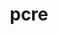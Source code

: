 ---
title: "pcre"
layout: cache
category: package
meta: {"versions": ["8.43", "8.42", "8.44"], "compilers": ["gcc@8.3.1", "gcc@9.3.0", "gcc@8.1.0", "gcc@7.5.0", "intel@19.1.3.304", "gcc@7.3.1", "gcc@8.4.1", "gcc@7.3.0", "gcc@10.3.0", "gcc@7.4.0"]}
spec_files: 
 - "pcre@8.44%gcc@7.5.0~jit+multibyte+utf arch=linux-ubuntu18.04-x86_64": spec-0.json
 - "pcre@8.44%gcc@8.3.1~jit+multibyte+utf arch=linux-rhel8-x86_64": spec-1.json
 - "pcre@8.44%gcc@9.3.0~jit+multibyte+utf arch=linux-ubuntu20.04-x86_64": spec-2.json
 - "pcre@8.44%gcc@8.1.0~jit+multibyte+utf arch=linux-rhel7-x86_64": spec-3.json
 - "pcre@8.44%gcc@7.3.0~jit+multibyte+utf arch=linux-rhel7-x86_64": spec-4.json
 - "pcre@8.44%gcc@9.3.0~jit+multibyte+utf arch=linux-ubuntu20.04-ppc64le": spec-5.json
 - "pcre@8.44%gcc@7.3.0~jit+multibyte+utf arch=linux-centos7-x86_64": spec-6.json
 - "pcre@8.44%gcc@9.3.0~jit+multibyte+utf arch=cray-cnl7-haswell": spec-7.json
 - "pcre@8.44%gcc@8.3.1~jit+multibyte+utf arch=linux-rhel8-ppc64le": spec-8.json
 - "pcre@8.44%gcc@8.4.1~jit+multibyte+utf arch=linux-rhel8-x86_64": spec-9.json
 - "pcre@8.44%gcc@7.5.0~jit+multibyte+utf arch=linux-ubuntu18.04-ppc64le": spec-10.json
 - "pcre@8.44%gcc@7.3.0~jit+multibyte+utf arch=linux-ubuntu18.04-x86_64": spec-11.json
 - "pcre@8.44%gcc@8.1.0~jit+multibyte+utf arch=linux-centos7-x86_64": spec-12.json
 - "pcre@8.44%gcc@9.3.0~jit+multibyte+utf arch=linux-rhel7-ppc64le": spec-13.json
 - "pcre@8.44%gcc@7.3.1~jit+multibyte+utf arch=linux-amzn2-x86_64": spec-14.json
 - "pcre@8.44%gcc@9.3.0~jit+multibyte+utf arch=linux-rhel7-x86_64": spec-15.json
 - "pcre@8.44%gcc@8.1.0~jit+multibyte+utf arch=linux-rhel7-ppc64le": spec-16.json
 - "pcre@8.44%gcc@7.3.0~jit+multibyte+utf arch=linux-centos8-x86_64": spec-17.json
 - "pcre@8.44%gcc@8.4.1~jit+multibyte+utf arch=linux-rhel8-ppc64le": spec-18.json
 - "pcre@8.43%gcc@7.3.0~jit+multibyte+utf arch=linux-centos7-x86_64": spec-19.json
 - "pcre@8.44%gcc@8.3.1~jit+multibyte+utf arch=linux-rhel8-aarch64": spec-20.json
 - "pcre@8.44%gcc@10.3.0~jit+multibyte+utf arch=linux-ubuntu21.04-ppc64le": spec-21.json
 - "pcre@8.44%gcc@8.3.1~jit+multibyte+utf arch=linux-centos8-x86_64": spec-22.json
 - "pcre@8.42%gcc@7.3.0+jit+multibyte+utf arch=linux-ubuntu18.04-ppc64le": spec-23.json
 - "pcre@8.42%gcc@7.3.0~jit+multibyte+utf arch=linux-centos7-x86_64": spec-24.json
 - "pcre@8.43%gcc@7.3.0~jit+multibyte+utf arch=linux-ubuntu18.04-x86_64": spec-25.json
 - "pcre@8.44%gcc@7.5.0~jit+multibyte+utf arch=linux-ubuntu18.04-ppc64le": spec-26.json
 - "pcre@8.43%gcc@7.3.0+jit+multibyte+utf arch=linux-rhel8-x86_64": spec-27.json
 - "pcre@8.43%gcc@7.3.0+jit+multibyte+utf arch=linux-ubuntu18.04-ppc64le": spec-28.json
 - "pcre@8.44%gcc@8.1.0~jit+multibyte+utf arch=linux-rhel7-x86_64": spec-29.json
 - "pcre@8.43%gcc@7.3.0+jit+multibyte+utf arch=linux-rhel7-x86_64": spec-30.json
 - "pcre@8.44%gcc@8.3.1~jit+multibyte+utf arch=linux-centos8-ppc64le": spec-31.json
 - "pcre@8.43%gcc@8.3.1+jit+multibyte+utf arch=linux-rhel8-ppc64le": spec-32.json
 - "pcre@8.44%gcc@7.3.0~jit+multibyte+utf arch=linux-ubuntu18.04-ppc64le": spec-33.json
 - "pcre@8.44%gcc@8.1.0~jit+multibyte+utf arch=linux-rhel7-ppc64le": spec-34.json
 - "pcre@8.44%gcc@7.3.0~jit+multibyte+utf arch=linux-rhel7-ppc64le": spec-35.json
 - "pcre@8.42%gcc@7.3.0+jit+multibyte+utf arch=linux-centos8-x86_64": spec-36.json
 - "pcre@8.43%gcc@7.3.0+jit+multibyte+utf arch=linux-centos8-x86_64": spec-37.json
 - "pcre@8.44%gcc@7.5.0~jit+multibyte+utf arch=linux-ubuntu18.04-aarch64": spec-38.json
 - "pcre@8.44%gcc@7.3.0~jit+multibyte+utf arch=linux-rhel8-x86_64": spec-39.json
 - "pcre@8.44%gcc@8.1.0~jit+multibyte+utf arch=linux-centos7-ppc64le": spec-40.json
 - "pcre@8.42%gcc@7.3.0+jit+multibyte+utf arch=linux-ubuntu18.04-x86_64": spec-41.json
 - "pcre@8.44%gcc@10.3.0~jit+multibyte+utf arch=linux-ubuntu21.04-x86_64": spec-42.json
 - "pcre@8.43%gcc@8.3.1+jit+multibyte+utf arch=linux-centos8-ppc64le": spec-43.json
 - "pcre@8.42%gcc@7.3.0+jit+multibyte+utf arch=linux-rhel8-x86_64": spec-44.json
 - "pcre@8.43%gcc@7.3.0+jit+multibyte+utf arch=linux-rhel7-ppc64le": spec-45.json
 - "pcre@8.43%gcc@7.4.0+jit+multibyte+utf arch=linux-ubuntu18.04-x86_64": spec-46.json
 - "pcre@8.43%gcc@7.3.0~jit+multibyte+utf arch=linux-rhel7-x86_64": spec-47.json
 - "pcre@8.42%gcc@7.3.0~jit+multibyte+utf arch=linux-centos8-x86_64": spec-48.json
 - "pcre@8.44%gcc@7.5.0~jit+multibyte+utf arch=linux-ubuntu18.04-power8le": spec-49.json
 - "pcre@8.43%gcc@7.3.0~jit+multibyte+utf arch=linux-centos8-x86_64": spec-50.json
 - "pcre@8.43%gcc@7.3.0~jit+multibyte+utf arch=linux-rhel8-x86_64": spec-51.json
 - "pcre@8.44%gcc@8.1.0~jit+multibyte+utf arch=linux-rhel7-power8le": spec-52.json
 - "pcre@8.42%gcc@7.3.0+jit+multibyte+utf arch=linux-rhel7-ppc64le": spec-53.json
 - "pcre@8.42%gcc@7.3.0+jit+multibyte+utf arch=linux-centos7-x86_64": spec-54.json
 - "pcre@8.43%gcc@7.3.0+jit+multibyte+utf arch=linux-ubuntu18.04-x86_64": spec-55.json
 - "pcre@8.42%gcc@7.3.0~jit+multibyte+utf arch=linux-ubuntu18.04-ppc64le": spec-56.json
 - "pcre@8.44%intel@19.1.3.304~jit+multibyte+utf arch=cray-cnl7-haswell": spec-57.json
 - "pcre@8.42%gcc@7.3.0~jit+multibyte+utf arch=linux-centos7-ppc64le": spec-58.json
 - "pcre@8.42%gcc@7.3.0~jit+multibyte+utf arch=linux-rhel8-x86_64": spec-59.json
 - "pcre@8.42%gcc@7.4.0+jit+multibyte+utf arch=linux-ubuntu18.04-x86_64": spec-60.json
 - "pcre@8.42%gcc@7.3.0+jit+multibyte+utf arch=linux-rhel7-x86_64": spec-61.json
 - "pcre@8.44%gcc@7.5.0~jit+multibyte+utf arch=linux-ubuntu18.04-x86_64": spec-62.json
 - "pcre@8.43%gcc@7.3.0+jit+multibyte+utf arch=linux-centos7-ppc64le": spec-63.json
 - "pcre@8.42%gcc@7.3.0+jit+multibyte+utf arch=linux-centos7-ppc64le": spec-64.json
 - "pcre@8.42%gcc@7.3.0~jit+multibyte+utf arch=linux-rhel7-ppc64le": spec-65.json
 - "pcre@8.43%gcc@7.3.0+jit+multibyte+utf arch=linux-centos7-x86_64": spec-66.json
 - "pcre@8.42%gcc@7.3.0~jit+multibyte+utf arch=linux-rhel7-x86_64": spec-67.json
 - "pcre@8.42%gcc@7.3.0~jit+multibyte+utf arch=linux-ubuntu18.04-x86_64": spec-68.json

---